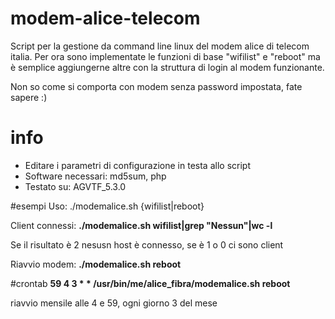 # modem-alice-telecom
Script per la gestione da command line linux del modem alice di telecom italia.
Per ora sono implementate le funzioni di base "wifilist" e "reboot" ma è semplice aggiungerne altre con la struttura di login al modem funzionante.

Non so come si comporta con modem senza password impostata, fate sapere :)

# info
* Editare i parametri di configurazione in testa allo script
* Software necessari: md5sum, php
* Testato su: AGVTF_5.3.0

#esempi
Uso: ./modemalice.sh {wifilist|reboot}

Client connessi: **./modemalice.sh wifilist|grep "Nessun"|wc -l**

Se il risultato è 2 nesusn host è connesso, se è 1 o 0 ci sono client

Riavvio modem: **./modemalice.sh reboot**

#crontab
**59      4       3       *       *       /usr/bin/me/alice_fibra/modemalice.sh reboot**

riavvio mensile alle 4 e 59, ogni giorno 3 del mese

